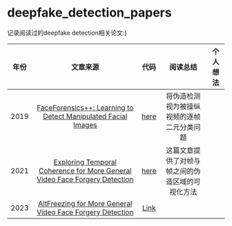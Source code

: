 # deepfake_detection_papers

记录阅读过的deepfake detection相关论文:)

|年份|文章来源|代码|阅读总结|个人想法|
|:--:|:--:|:--:|:--:|:--:|
|2019|[FaceForensics++: Learning to Detect Manipulated Facial Images](https://openaccess.thecvf.com/content_ICCV_2019/html/Rossler_FaceForensics_Learning_to_Detect_Manipulated_Facial_Images_ICCV_2019_paper.html)|[here](github.com/ondyari/FaceForensics)|将伪造检测视为被操纵视频的逐帧二元分类问题||
|2021|[Exploring Temporal Coherence for More General Video Face Forgery Detection](https://openaccess.thecvf.com/content/ICCV2021/html/Zheng_Exploring_Temporal_Coherence_for_More_General_Video_Face_Forgery_Detection_ICCV_2021_paper.html) | [here](https://github.com/yinglinzheng/FTCN) | 这篇文章提供了对帧与帧之间的伪造区域的可视化方法 |  |
|2023|[AltFreezing for More General Video Face Forgery Detection](https://openaccess.thecvf.com/content/CVPR2023/html/Wang_AltFreezing_for_More_General_Video_Face_Forgery_Detection_CVPR_2023_paper.html)|[Link](https://github.com/ZhendongWang6/AltFreezing)|||
